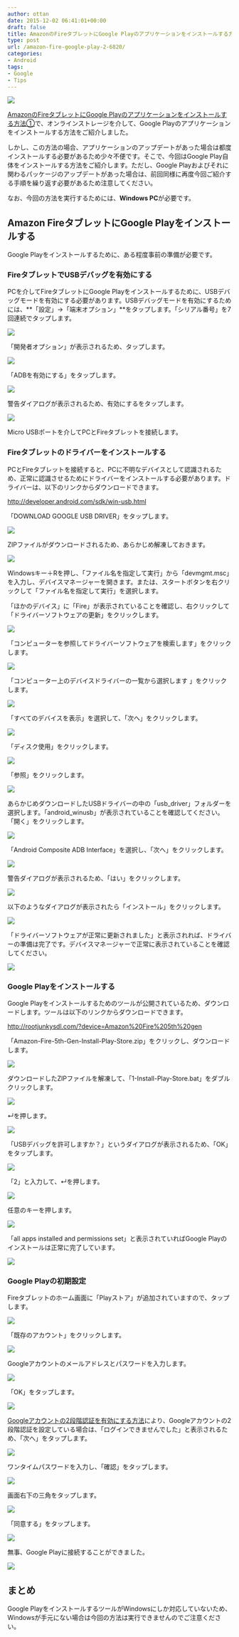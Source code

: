 ```yaml
---
author: ottan
date: 2015-12-02 06:41:01+00:00
draft: false
title: AmazonのFireタブレットにGoogle Playのアプリケーションをインストールする方法②
type: post
url: /amazon-fire-google-play-2-6820/
categories:
- Android
tags:
- Google
- Tips
---
```


![](/images/2015/12/151202-565e897277c1d-1.jpg)






[AmazonのFireタブレットにGoogle Playのアプリケーションをインストールする方法①](/amazon-fire-google-play-1-6819/)で、オンラインストレージを介して、Google Playのアプリケーションをインストールする方法をご紹介しました。





しかし、この方法の場合、アプリケーションのアップデートがあった場合は都度インストールする必要があるため少々不便です。そこで、今回はGoogle Play自体をインストールする方法をご紹介します。ただし、Google Playおよびそれに関わるパッケージのアップデートがあった場合は、前回同様に再度今回ご紹介する手順を繰り返す必要があるため注意してください。





なお、今回の方法を実行するためには、**Windows PC**が必要です。





## Amazon FireタブレットにGoogle Playをインストールする





Google Playをインストールするために、ある程度事前の準備が必要です。





### FireタブレットでUSBデバッグを有効にする





PCを介してFireタブレットにGoogle Playをインストールするために、USBデバッグモードを有効にする必要があります。USBデバッグモードを有効にするためには、**「設定」→「端末オプション」**をタップします。「シリアル番号」を7回連続でタップします。





![](/images/2015/12/151202-565e89738f322.png)






「開発者オプション」が表示されるため、タップします。





![](/images/2015/12/151202-565e89757264e.png)






「ADBを有効にする」をタップします。





![](/images/2015/12/151202-565e8976a145e.png)






警告ダイアログが表示されるため、有効にするをタップします。





![](/images/2015/12/151202-565e8977db238.png)






Micro USBポートを介してPCとFireタブレットを接続します。





### Fireタブレットのドライバーをインストールする





PCとFireタブレットを接続すると、PCに不明なデバイスとして認識されるため、正常に認識させるためにドライバーをインストールする必要があります。ドライバーは、以下のリンクからダウンロードできます。



http://developer.android.com/sdk/win-usb.html



「DOWNLOAD GOOGLE USB DRIVER」をタップします。





![](/images/2015/12/151202-565e897ab54e1.png)






ZIPファイルがダウンロードされるため、あらかじめ解凍しておきます。





![](/images/2015/12/151202-565e897c76525.png)






Windowsキー＋Rを押し、「ファイル名を指定して実行」から「devmgmt.msc」を入力し、デバイスマネージャーを開きます。または、スタートボタンを右クリックして「ファイル名を指定して実行」を選択します。





「ほかのデバイス」に「Fire」が表示されていることを確認し、右クリックして「ドライバーソフトウェアの更新」をクリックします。






![](/images/2015/12/151202-565e897e054a6.png)






「コンピューターを参照してドライバーソフトウェアを検索します」をクリックします。





![](/images/2015/12/151202-565e8980002b3.png)






「コンピューター上のデバイスドライバーの一覧から選択します
」をクリックします。





![](/images/2015/12/151202-565e8981bd239.png)






「すべてのデバイスを表示」を選択して、「次へ」をクリックします。





![](/images/2015/12/151202-565e89835d325.png)






「ディスク使用」をクリックします。





![](/images/2015/12/151202-565e898539504.png)






「参照」をクリックします。





![](/images/2015/12/151202-565e8986dda02.png)






あらかじめダウンロードしたUSBドライバーの中の「usb_driver」フォルダーを選択します。「android_winusb」が表示されていることを確認してください。「開く」をクリックします。





![](/images/2015/12/151202-565e898826094.png)






「Android Composite ADB Interface」を選択し、「次へ」をクリックします。





![](/images/2015/12/151202-565e89896dd12.png)






警告ダイアログが表示されるため、「はい」をクリックします。





![](/images/2015/12/151202-565e898ad97ce.png)






以下のようなダイアログが表示されたら「インストール」をクリックします。





![](/images/2015/12/151202-565e898c18603.png)






「ドライバーソフトウェアが正常に更新されました」と表示されれば、ドライバーの準備は完了です。デバイスマネージャーで正常に表示されていることを確認してください。





![](/images/2015/12/151202-565e898d47be4.png)






### Google Playをインストールする





Google Playをインストールするためのツールが公開されているため、ダウンロードします。ツールは以下のリンクからダウンロードできます。



http://rootjunkysdl.com/?device=Amazon%20Fire%205th%20gen



「Amazon-Fire-5th-Gen-Install-Play-Store.zip」をクリックし、ダウンロードします。





![](/images/2015/12/151202-565e928390591.png)






ダウンロードしたZIPファイルを解凍して、「1-Install-Play-Store.bat」をダブルクリックします。





![](/images/2015/12/151202-565e898e94299.png)






↵を押します。





![](/images/2015/12/151202-565e899024989.png)






「USBデバッグを許可しますか？」というダイアログが表示されるため、「OK」をタップします。





![](/images/2015/12/151202-565e89793dabc.png)







「2」と入力して、↵を押します。





![](/images/2015/12/151202-565e899157230.png)






任意のキーを押します。





![](/images/2015/12/151202-565e8992825a3.png)






「all apps installed and permissions set」と表示されていればGoogle Playのインストールは正常に完了しています。





![](/images/2015/12/151202-565e8993ca9f6.png)






### Google Playの初期設定





Fireタブレットのホーム画面に「Playストア」が追加されていますので、タップします。





![](/images/2015/12/151202-565e899591fce.png)






「既存のアカウント」をクリックします。





![](/images/2015/12/151202-565e8997c1d86.png)






Googleアカウントのメールアドレスとパスワードを入力します。





![](/images/2015/12/151202-565e8998f2ad6.png)






「OK」をタップします。





![](/images/2015/12/151202-565e899a34021.png)






[Googleアカウントの2段階認証を有効にする方法](/google-two-step-authentication-890/)により、Googleアカウントの2段階認証を設定している場合は、「ログインできませんでした」と表示されるため、「次へ」をタップします。





![](/images/2015/12/151202-565e899b693c0.png)






ワンタイムパスワードを入力し、「確認」をタップします。





![](/images/2015/12/151202-565e899ca8b70.png)






画面右下の三角をタップします。





![](/images/2015/12/151202-565e899de5c0e.png)






「同意する」をタップします。





![](/images/2015/12/151202-565e89a02dec5.png)






無事、Google Playに接続することができました。





![](/images/2015/12/151202-565e89a1a7827.png)






## まとめ





Google PlayをインストールするツールがWindowsにしか対応していないため、Windowsが手元にない場合は今回の方法は実行できませんのでご注意ください。
